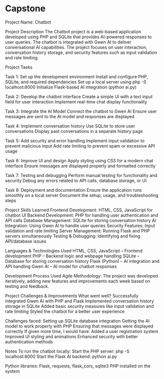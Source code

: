 # Capstone
Project Name: Chatbot

Project Description
The Chatbot project is a web-based application developed using PHP and SQLite that provides AI-powered responses to user queries. The chatbot is integrated with Gwen AI to deliver conversational AI capabilities. The project focuses on user interaction, conversation history storage, and security features such as input validation and rate limiting.

Project Tasks

Task 1: Set up the development environment
Install and configure PHP, SQLite, and required dependencies
Set up a local server using php -S localhost:8000
Initialize Flask-based AI integration (python ai.py)

Task 2: Develop the chatbot interface
Create a simple UI with a text input field for user interaction
Implement real-time chat display functionality

Task 3: Integrate the AI Model
Connect the chatbot to Gwen AI
Ensure user messages are sent to the AI model and responses are displayed

Task 4: Implement conversation history
Use SQLite to store user conversations
Display past conversations in a separate history page

Task 5: Add security and error handling
Implement input validation to prevent malicious input
Add rate limiting to prevent spam or excessive API usage

Task 6: Improve UI and design
Apply styling using CSS for a modern chat interface
Ensure messages are displayed properly and formatted correctly

Task 7: Testing and debugging
Perform manual testing for functionality and security
Debug any errors related to API calls, database storage, or UI

Task 8: Deployment and documentation
Ensure the application runs smoothly on a local server
Document the setup, usage, and troubleshooting steps

Project Skills Learned
Frontend Development: HTML, CSS, JavaScript for chatbot UI
Backend Development: PHP for handling user authentication and API calls
Database Management: SQLite for storing conversation history
AI Integration: Using Gwen AI to handle user queries
Security Features: Input validation and rate limiting
Server Management: Running Flask and PHP servers simultaneously
Testing & Debugging: Identifying and fixing API/database issues

Languages & Technologies Used
HTML, CSS, JavaScript – Frontend development
PHP – Backend logic and webpage handling
SQLite – Database for storing conversation history
Flask (Python) – AI integration and API handling
Gwen AI – AI model for chatbot responses

Development Process Used
Agile Methodology: The project was developed iteratively, adding new features and improvements each week based on testing and feedback.

Project Challenges & Improvements
What went well?
Successfully integrated Gwen AI with PHP and Flask
Implemented conversation history storage in SQLite
Added basic security measures like input validation and rate limiting
Styled the chatbot for a better user experience

Challenges faced:
Setting up SQLite database integration
Getting the AI model to work properly with PHP
Ensuring that messages were displayed correctly
If given more time, I would have:
Added a user registration system
Improved UI styling and animations
Enhanced security with better authentication methods

Notes
To run the chatbot locally:
Start the PHP server:
php -S localhost:8000
Start the Flask AI backend:
python ai.py

Python libraries: Flask, requests, flask_cors, sqlite3
PHP installed on the system
